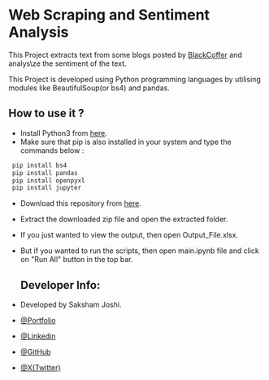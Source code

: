 
# Web Scraping and Sentiment Analysis

This Project extracts text from some blogs posted by [BlackCoffer](https://insights.blackcoffer.com/) and analys\ze the sentiment of the text.

This Project is developed using Python programming languages by utilising modules like BeautifulSoup(or bs4) and pandas.



## How to use it ?
 - Install Python3 from [here](https://www.python.org/downloads/).
 - Make sure that pip is also installed in your system and type the commands below :
 ```bash
  pip install bs4
  pip install pandas
  pip install openpyxl
  pip install jupyter
```
 - Download this repository from [here](https://github.com/saksham-joshi/web_scrap_and_analysis/archive/refs/heads/main.zip).
 - Extract the downloaded zip file and open the extracted folder.
 - If you just wanted to view the output, then open Output_File.xlsx.
 - But if you wanted to run the scripts, then open main.ipynb file and click on "Run All" button in the top bar.
 


    ## Developer Info:
- Developed by Saksham Joshi.
- [@Portfolio](https://sakshamjoshi.netlify.app/)
- [@Linkedin](https://www.linkedin.com/in/sakshamjoshi27)
- [@GitHub](https://github.com/saksham-joshi)
- [@X(Twitter)](https://twitter.com/sakshamjoshi27/)

